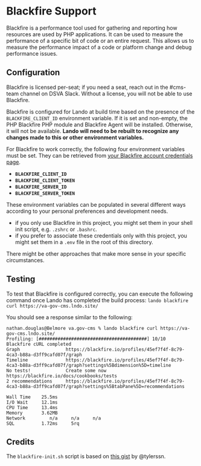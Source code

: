 # Blackfire Support

Blackfire is a performance tool used for gathering and reporting how resources are used by PHP applications.  It can be used to measure the performance of a specific bit of code or an entire request.  This allows us to measure the performance impact of a code or platform change and debug performance issues.

## Configuration
Blackfire is licensed per-seat; if you need a seat, reach out in the #cms-team channel on DSVA Slack.  Without a license, you will not be able to use Blackfire.

Blackfire is configured for Lando at build time based on the presence of the `BLACKFIRE_CLIENT_ID` environment variable.  If it is set and non-empty, the PHP Blackfire PHP module and Blackfire Agent will be installed.  Otherwise, it will not be available.  **Lando will need to be rebuilt to recognize any changes made to this or other environment variables.**

For Blackfire to work correctly, the following four environment variables must be set.  They can be retrieved from [your Blackfire account credentials page](https://blackfire.io/my/settings/credentials).
- **`BLACKFIRE_CLIENT_ID`**
- **`BLACKFIRE_CLIENT_TOKEN`**
- **`BLACKFIRE_SERVER_ID`**
- **`BLACKFIRE_SERVER_TOKEN`**

These environment variables can be populated in several different ways according to your personal preferences and development needs.
- if you only use Blackfire in this project, you might set them in your shell init script, e.g. `.zshrc` or `.bashrc`.
- if you prefer to associate these credentials only with this project, you might set them in a `.env` file in the root of this directory.

There might be other approaches that make more sense in your specific circumstances.

## Testing
To test that Blackfire is configured correctly, you can execute the following command once Lando has completed the build process: `lando blackfire curl https://va-gov-cms.lndo.site/`

You should see a response similar to the following:
```
nathan.douglas@Belmore va.gov-cms % lando blackfire curl https://va-gov-cms.lndo.site/
Profiling: [########################################] 10/10
Blackfire cURL completed
Graph                 https://blackfire.io/profiles/45ef7f4f-8c79-4ca3-b88a-d3ff9cafd07f/graph
Timeline              https://blackfire.io/profiles/45ef7f4f-8c79-4ca3-b88a-d3ff9cafd07f/graph?settings%5Bdimension%5D=timeline
No tests!             Create some now https://blackfire.io/docs/cookbooks/tests
2 recommendations     https://blackfire.io/profiles/45ef7f4f-8c79-4ca3-b88a-d3ff9cafd07f/graph?settings%5BtabPane%5D=recommendations

Wall Time    25.5ms
I/O Wait     12.1ms
CPU Time     13.4ms
Memory       3.62MB
Network         n/a     n/a     n/a
SQL          1.72ms     5rq
```

## Credits
The `blackfire-init.sh` script is based on [this gist](https://gist.github.com/tylerssn/8923149702d4a796c5e103412c2370c3) by @tylerssn. 

